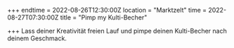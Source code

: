 +++
endtime = 2022-08-26T12:30:00Z
location = "Marktzelt"
time = 2022-08-27T07:30:00Z
title = "Pimp my Kulti-Becher"

+++
Lass deiner Kreativität freien Lauf und pimpe deinen Kulti-Becher nach deinem Geschmack.